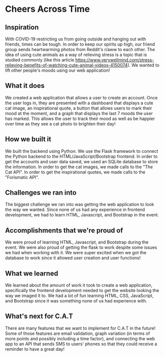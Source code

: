 # Cheers Across Time

## Inspiration
With COVID-19 restricting us from going outside and hanging out with friends, times can be tough. In order to keep our spirits up high, our friend group sends heartwarming photos from Reddit's r/aww to each other. The idea of using cute animals as a way of relieving stress is a topic that is studied commonly (like this article https://www.verywellmind.com/stress-relieving-benefits-of-watching-cute-animal-videos-4150074). We wanted to lift other people's moods using our web application!

## What it does
We created a web application that allows a user to create an account. Once the user logs in, they are presented with a dashboard that displays a cute cat image, an inspirational quote, a button that allows users to mark their mood at the moment, and a graph that displays the last 7 moods the user has marked. This allows the user to track their mood as well as be happier over time as they see a cat photo to brighten their day!

## How we built it
We built the backend using Python. We use the Flask framework to connect the Python backend to the HTML/JavaScript/Bootstrap frontend. In order to get the accounts and user data saved, we used an SQLite database to store the information. In order to get the cat images, we made calls to the "The Cat API". In order to get the inspirational quotes, we made calls to the "Forismatic API".

## Challenges we ran into
The biggest challenge we ran into was getting the web application to look the way we wanted. Since none of us had any experience in frontend development, we had to learn HTML, Javascript, and Bootstrap in the event.

## Accomplishments that we're proud of
We were proud of learning HTML, Javascript, and Bootstrap during the event. We were also proud of getting the flask to work despite some issues we had when working with it. We were super excited when we got the database to work since it allowed user creation and user functions!

## What we learned
We learned about the amount of work it took to create a web application, specifically the frontend development needed to get the website looking the way we imaged it to. We had a lot of fun learning HTML, CSS, JavaScript, and Bootstrap since it was something none of us had experience with.

## What's next for C.A.T
There are many features that we want to implement for C.A.T in the future! Some of those features are email validation, graph variation (in terms of more points and possibly including a time factor), and connecting the web app to an API that sends SMS to users' phones so that they could receive a reminder to have a great day!
